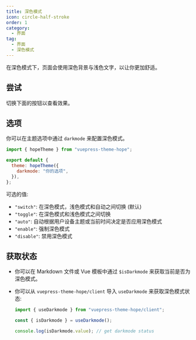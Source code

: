 ```yaml
---
title: 深色模式
icon: circle-half-stroke
order: 1
category:
  - 界面
tag:
  - 界面
  - 深色模式
---
```


在深色模式下，页面会使用深色背景与浅色文字，以让你更加舒适。

<!-- more -->

## 尝试

切换下面的按钮以查看效果。

<AppearanceSwitch />

## 选项

你可以在主题选项中通过 `darkmode` 来配置深色模式。

```js {5} title=".vuepress/config.js"
import { hopeTheme } from "vuepress-theme-hope";

export default {
  theme: hopeTheme({
    darkmode: "你的选项",
  }),
};
```

可选的值:

- `"switch"`: 在深色模式，浅色模式和自动之间切换 (默认)
- `"toggle"`: 在深色模式和浅色模式之间切换
- `"auto"`: 自动根据用户设备主题或当前时间决定是否应用深色模式
- `"enable"`: 强制深色模式
- `"disable"`: 禁用深色模式

## 获取状态

- 你可以在 Markdown 文件或 Vue 模板中通过 `$isDarkmode` 来获取当前是否为深色模式。

- 你可以从 `vuepress-theme-hope/client` 导入 `useDarkmode` 来获取深色模式状态:

  ```ts
  import { useDarkmode } from "vuepress-theme-hope/client";

  const { isDarkmode } = useDarkmode();

  console.log(isDarkmode.value); // get darkmode status
  ```

<script setup lang="ts">
import AppearanceSwitch from "@theme-hope/modules/outlook/components/AppearanceSwitch"
</script>
